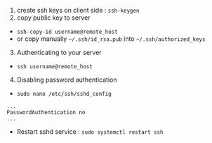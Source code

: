 1. create ssh keys on client side : `ssh-keygen`
2. copy public key to server
- `ssh-copy-id username@remote_host`
- or copy manually `~/.ssh/id_rsa.pub` into `~/.ssh/authorized_keys`
3. Authenticating to your server
- `ssh username@remote_host`
4. Disabling password authentication
- `sudo nano /etc/ssh/sshd_config`
```
...
PasswordAuthentication no
...
```
- Restart sshd service : `sudo systemctl restart ssh`
